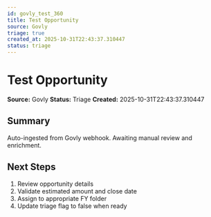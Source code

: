 ```yaml
---
id: govly_test_360
title: Test Opportunity
source: Govly
triage: true
created_at: 2025-10-31T22:43:37.310447
status: triage
---
```


# Test Opportunity

**Source:** Govly
**Status:** Triage
**Created:** 2025-10-31T22:43:37.310447

## Summary

Auto-ingested from Govly webhook. Awaiting manual review and enrichment.

## Next Steps

1. Review opportunity details
2. Validate estimated amount and close date
3. Assign to appropriate FY folder
4. Update triage flag to false when ready
